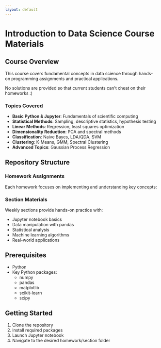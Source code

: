 ```yaml
---
layout: default
---
```


# Introduction to Data Science Course Materials

## Course Overview

This course covers fundamental concepts in data science through hands-on programming assignments and practical applications.

No solutions are provided so that current students can't cheat on their homeworks :)

### Topics Covered

- **Basic Python & Jupyter**: Fundamentals of scientific computing
- **Statistical Methods**: Sampling, descriptive statistics, hypothesis testing
- **Linear Methods**: Regression, least squares optimization
- **Dimensionality Reduction**: PCA and spectral methods
- **Classification**: Naive Bayes, LDA/QDA, SVM
- **Clustering**: K-Means, GMM, Spectral Clustering
- **Advanced Topics**: Gaussian Process Regression

## Repository Structure

### Homework Assignments
Each homework focuses on implementing and understanding key concepts:

### Section Materials
Weekly sections provide hands-on practice with:
- Jupyter notebook basics
- Data manipulation with pandas
- Statistical analysis
- Machine learning algorithms
- Real-world applications

## Prerequisites

- Python
- Key Python packages:
  - numpy
  - pandas 
  - matplotlib
  - scikit-learn
  - scipy

## Getting Started

1. Clone the repository
2. Install required packages
3. Launch Jupyter notebook
4. Navigate to the desired homework/section folder



